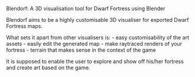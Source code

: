 Blendorf: A 3D visualisation tool for Dwarf Fortress using Blender

Blendorf aims to be a highly customisable 3D visualiser for exported Dwarf Fortress maps.

What sets it apart from other visualisers is:
	- easy customisability of the art assets
	- easily edit the generated map
	- make raytraced renders of your fortress
	- terrain that makes sense in the context of the game
	
It is supposed to enable the user to explore and show off his/her fortress and create art based on the game.